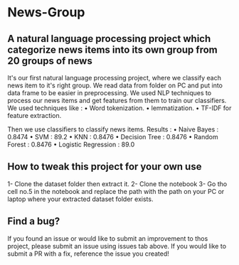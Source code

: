 # News-Group


## A natural language processing project which categorize news items into its own group from 20 groups of news

It's our first natural language processing project, where we classify each news item to it's right group. We read data from folder on PC and put into data frame to be easier in preprocessing. We used NLP techniques to process our news items and get features from them to train our classifiers.
We used techniques like :
• Word tokenization.
• lemmatization.
• TF-IDF for feature extraction.

Then we use classifiers to classify news items.
Results :
• Naive Bayes : 0.8474
• SVM : 89.2
• KNN : 0.8476
• Decision Tree : 0.8476
• Random Forest : 0.8476
• Logistic Regression : 89.0


## How to tweak this project for your own use
1- Clone the dataset folder then extract it.
2- Clone the notebook
3- Go tho cell no.5 in the notebook and replace the path with the path on your PC or laptop where your extracted dataset folder exists.

## Find a bug?
If you found an issue or would like to submit an improvement to thos project, please submit an issue using issues tab above. If you would like to submit a PR with a fix, reference the issue you created!

